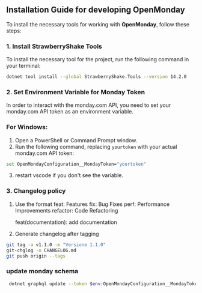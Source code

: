 ## Installation Guide for developing OpenMonday

To install the necessary tools for working with **OpenMonday**, follow these steps:

### 1. Install StrawberryShake Tools

To install the necessary tool for the project, run the following command in your terminal:

```bash
dotnet tool install --global StrawberryShake.Tools --version 14.2.0
```

### 2. Set Environment Variable for Monday Token

In order to interact with the monday.com API, you need to set your monday.com API token as an environment variable.

### For Windows:

1. Open a PowerShell or Command Prompt window.
2. Run the following command, replacing `yourtoken` with your actual monday.com API token:

```bash
set OpenMondayConfiguration__MondayToken="yourtoken"
```

3. restart vscode if you don't see the variable. 

### 3. Changelog policy

1. Use the format
    feat: Features
    fix: Bug Fixes
    perf: Performance Improvements
    refactor: Code Refactoring

    feat(documentation): add documentation 

2. Generate changelog after tagging

```bash
git tag -a v1.1.0 -m "Versione 1.1.0"
git-chglog -o CHANGELOG.md
git push origin --tags
```

### update monday schema ####
```bash
 dotnet graphql update --token $env:OpenMondayConfiguration__MondayToken
 ```